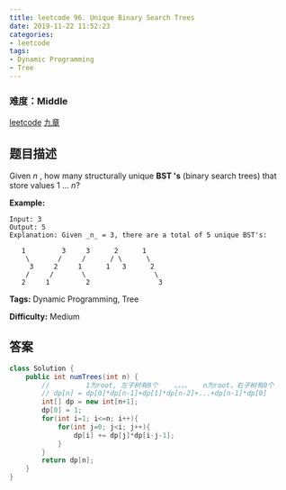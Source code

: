 ```yaml
---
title: leetcode 96. Unique Binary Search Trees
date: 2019-11-22 11:52:23
categories:
- leetcode
tags:
- Dynamic Programming
- Tree
---
```

### 难度：Middle

<a href="https://leetcode.com/problems/unique-binary-search-trees/">leetcode</a>
<a href="https://www.jiuzhang.com/solution/unique-binary-search-trees/">九章</a>
## 题目描述
Given _n_ , how many structurally unique **BST 's** (binary search trees) that
store values 1 ...  _n_?

**Example:**
        
    Input: 3
    Output: 5
    Explanation: Given _n_ = 3, there are a total of 5 unique BST's:
    
       1         3     3      2      1
        \       /     /      / \      \
         3     2     1      1   3      2
        /     /       \                 \
       2     1         2                 3
    


**Tags:** Dynamic Programming, Tree

**Difficulty:** Medium
## 答案
<!--more-->
```java
class Solution {
    public int numTrees(int n) {
        //         1为root, 左子树有0个    。。。。   n为root，右子树有0个
        // dp[n] = dp[0]*dp[n-1]+dp[1]*dp[n-2]+...+dp[n-1]*dp[0]
        int[] dp = new int[n+1];
        dp[0] = 1;
        for(int i=1; i<=n; i++){
            for(int j=0; j<i; j++){
                dp[i] += dp[j]*dp[i-j-1];
            }
        }
        return dp[n];
    }
}
```
